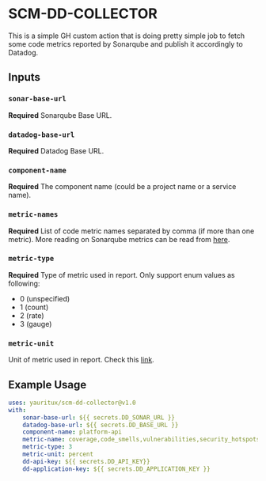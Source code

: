 # SCM-DD-COLLECTOR

This is a simple GH custom action that is doing pretty simple job to fetch some code metrics reported by Sonarqube and publish it accordingly to Datadog.

## Inputs

### `sonar-base-url`

**Required** Sonarqube Base URL.

### `datadog-base-url`

**Required** Datadog Base URL.

### `component-name`

**Required** The component name (could be a project name or a service name).

### `metric-names`

**Required** List of code metric names separated by comma (if more than one metric).
More reading on Sonarqube metrics can be read from [here](https://docs.sonarsource.com/sonarqube/latest/user-guide/metric-definitions/).

### `metric-type`

**Required** Type of metric used in report. Only support enum values as following:

-   0 (unspecified)
-   1 (count)
-   2 (rate)
-   3 (gauge)

### `metric-unit`

Unit of metric used in report. Check this [link](https://docs.datadoghq.com/metrics/types/).

## Example Usage

```yaml
uses: yauritux/scm-dd-collector@v1.0
with:
    sonar-base-url: ${{ secrets.DD_SONAR_URL }}
    datadog-base-url: ${{ secrets.DD_BASE_URL }}
    component-name: platform-api
    metric-name: coverage,code_smells,vulnerabilities,security_hotspots
    metric-type: 3
    metric-unit: percent
    dd-api-key: ${{ secrets.DD_API_KEY}}
    dd-application-key: ${{ secrets.DD_APPLICATION_KEY }}
```
